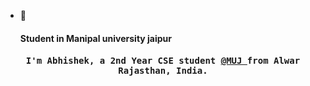 - 👀<h4> Student in Manipal university jaipur</h4>

<h4 align="center"><samp> I'm Abhishek, a 2nd Year CSE student <a href="https://jaipur.manipal.edu/">@MUJ </a>  from Alwar Rajasthan, India.</samp></h4>
